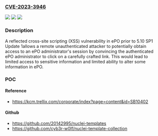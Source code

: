 ### [CVE-2023-3946](https://cve.mitre.org/cgi-bin/cvename.cgi?name=CVE-2023-3946)
![](https://img.shields.io/static/v1?label=Product&message=Trellix%20EPO&color=blue)
![](https://img.shields.io/static/v1?label=Version&message=%20%3C%20%205.10.0%20SP1%20UP1%20&color=brighgreen)
![](https://img.shields.io/static/v1?label=Vulnerability&message=CWE-79%20Improper%20Neutralization%20of%20Input%20During%20Web%20Page%20Generation%20('Cross-site%20Scripting')&color=brighgreen)

### Description

A reflected cross-site scripting (XSS) vulnerability in ePO prior to 5.10 SP1 Update 1allows a remote unauthenticated attacker to potentially obtain access to an ePO administrator's session by convincing the authenticated ePO administrator to click on a carefully crafted link. This would lead to limited access to sensitive information and limited ability to alter some information in ePO.

### POC

#### Reference
- https://kcm.trellix.com/corporate/index?page=content&id=SB10402

#### Github
- https://github.com/20142995/nuclei-templates
- https://github.com/cyb3r-w0lf/nuclei-template-collection

